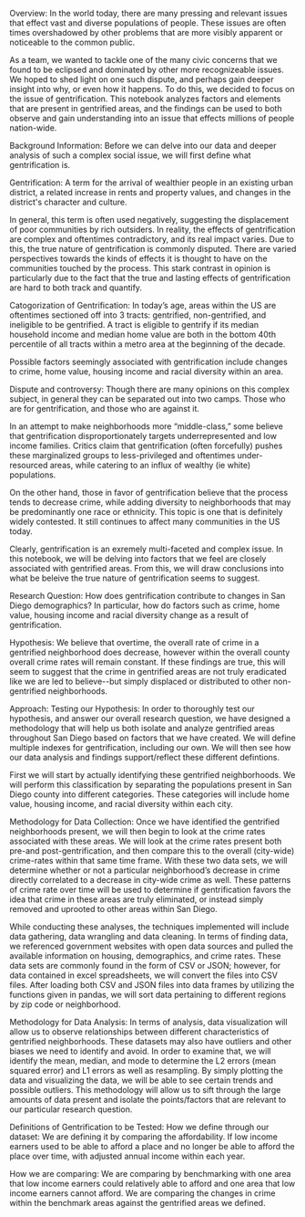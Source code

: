 
Overview:
In the world today, there are many pressing and relevant issues that effect vast and diverse populations of people. These issues are often times overshadowed by other problems that are more visibly apparent or noticeable to the common public.

As a team, we wanted to tackle one of the many civic concerns that we found to be eclipsed and dominated by other more recognizeable issues. We hoped to shed light on one such dispute, and perhaps gain deeper insight into why, or even how it happens. To do this, we decided to focus on the issue of gentrification. This notebook analyzes factors and elements that are present in gentrified areas, and the findings can be used to both observe and gain understanding into an issue that effects millions of people nation-wide.

Background Information:
Before we can delve into our data and deeper analysis of such a complex social issue, we will first define what gentrification is.

Gentrification:
A term for the arrival of wealthier people in an existing urban district, a related increase in rents and property values, and changes in the district's character and culture.

In general, this term is often used negatively, suggesting the displacement of poor communities by rich outsiders. In reality, the effects of gentrification are complex and oftentimes contradictory, and its real impact varies. Due to this, the true nature of gentrification is commonly disputed. There are varied perspectives towards the kinds of effects it is thought to have on the communities touched by the process. This stark contrast in opinion is particularly due to the fact that the true and lasting effects of gentrification are hard to both track and quantify.

Catogorization of Gentrification:
In today’s age, areas within the US are oftentimes sectioned off into 3 tracts: gentrified, non-gentrified, and ineligible to be gentrified. A tract is eligible to gentrify if its median household income and median home value are both in the bottom 40th percentile of all tracts within a metro area at the beginning of the decade.

Possible factors seemingly associated with gentrification include changes to crime, home value, housing income and racial diversity within an area.

Dispute and controversy:
Though there are many opinions on this complex subject, in general they can be separated out into two camps. Those who are for gentrification, and those who are against it.

In an attempt to make neighborhoods more “middle-class,” some believe that gentrification disproportionately targets underrepresented and low income families. Critics claim that gentrification (often forcefully) pushes these marginalized groups to less-privileged and oftentimes under-resourced areas, while catering to an influx of wealthy (ie white) populations.

On the other hand, those in favor of gentrification believe that the process tends to decrease crime, while adding diversity to neighborhoods that may be predominantly one race or ethnicity. This topic is one that is definitely widely contested. It still continues to affect many communities in the US today.

Clearly, gentrification is an exremely multi-faceted and complex issue. In this notebook, we will be delving into factors that we feel are closely associated with gentrified areas. From this, we will draw conclusions into what be beleive the true nature of gentrification seems to suggest.

Research Question:
How does gentrification contribute to changes in San Diego demographics? In particular, how do factors such as crime, home value, housing income and racial diversity change as a result of gentrification.

Hypothesis:
We believe that overtime, the overall rate of crime in a gentrified neighborhood does decrease, however within the overall county overall crime rates will remain constant. If these findings are true, this will seem to suggest that the crime in gentrified areas are not truly eradicated like we are led to believe--but simply displaced or distributed to other non-gentrified neighborhoods.

Approach: Testing our Hypothesis:
In order to thoroughly test our hypothesis, and answer our overall research question, we have designed a methodology that will help us both isolate and analyze gentrified areas throughout San Diego based on factors that we have created. We will define multiple indexes for gentrification, including our own. We will then see how our data analysis and findings support/reflect these different defintions.

First we will start by actually identifying these gentrified neighborhoods. We will perform this classification by separating the populations present in San Diego county into different categories. These categories will include home value, housing income, and racial diversity within each city.

Methodology for Data Collection:
Once we have identified the gentrified neighborhoods present, we will then begin to look at the crime rates associated with these areas. We will look at the crime rates present both pre-and post-gentrification, and then compare this to the overall (city-wide) crime-rates within that same time frame. With these two data sets, we will determine whether or not a particular neighborhood’s decrease in crime directly correlated to a decrease in city-wide crime as well. These patterns of crime rate over time will be used to determine if gentrification favors the idea that crime in these areas are truly eliminated, or instead simply removed and uprooted to other areas within San Diego.

While conducting these analyses, the techniques implemented will include data gathering, data wrangling and data cleaning. In terms of finding data, we referenced government websites with open data sources and pulled the available information on housing, demographics, and crime rates. These data sets are commonly found in the form of CSV or JSON; however, for data contained in excel spreadsheets, we will convert the files into CSV files. After loading both CSV and JSON files into data frames by utilizing the functions given in pandas, we will sort data pertaining to different regions by zip code or neighborhood.

Methodology for Data Analysis:
In terms of analysis, data visualization will allow us to observe relationships between different characteristics of gentrified neighborhoods. These datasets may also have outliers and other biases we need to identify and avoid. In order to examine that, we will identify the mean, median, and mode to determine the L2 errors (mean squared error) and L1 errors as well as resampling. By simply plotting the data and visualizing the data, we will be able to see certain trends and possible outliers. This methodology will allow us to sift through the large amounts of data present and isolate the points/factors that are relevant to our particular research question.

Definitions of Gentrification to be Tested:
How we define through our dataset: 
We are defining it by comparing the affordability. If low income earners used to be able to afford a place and no longer be able to afford the place over time, with adjusted annual income within each year.

How we are comparing: 
We are comparing by benchmarking with one area that low income earners could relatively able to afford and one area that low income earners cannot afford. We are comparing the changes in crime within the benchmark areas against the gentrified areas we defined.
